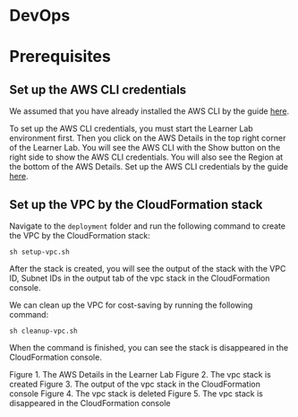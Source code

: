 # DevOps

# Prerequisites
## Set up the AWS CLI credentials
We assumed that you have already installed the AWS CLI by the guide [here](https://docs.aws.amazon.com/cli/latest/userguide/getting-started-install.html).

To set up the AWS CLI credentials, you must start the Learner Lab environment first.
Then you click on the AWS Details in the top right corner of the Learner Lab.
You will see the AWS CLI with the Show button on the right side to show the AWS CLI credentials.
You will also see the Region at the bottom of the AWS Details.
Set up the AWS CLI credentials by the guide [here](https://docs.aws.amazon.com/cli/latest/userguide/cli-authentication-short-term.html).

## Set up the VPC by the CloudFormation stack
Navigate to the `deployment` folder and run the following command to create the VPC by the CloudFormation stack:
```
sh setup-vpc.sh
```
After the stack is created, you will see the output of the stack with the VPC ID, Subnet IDs in the output tab of the vpc stack in the CloudFormation console.

We can clean up the VPC for cost-saving by running the following command:
```
sh cleanup-vpc.sh
```
When the command is finished, you can see the stack is disappeared in the CloudFormation console.

Figure 1. The AWS Details in the Learner Lab
Figure 2. The vpc stack is created
Figure 3. The output of the vpc stack in the CloudFormation console
Figure 4. The vpc stack is deleted
Figure 5. The vpc stack is disappeared in the CloudFormation console


